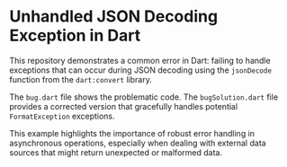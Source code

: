 # Unhandled JSON Decoding Exception in Dart

This repository demonstrates a common error in Dart: failing to handle exceptions that can occur during JSON decoding using the `jsonDecode` function from the `dart:convert` library.

The `bug.dart` file shows the problematic code. The `bugSolution.dart` file provides a corrected version that gracefully handles potential `FormatException` exceptions.

This example highlights the importance of robust error handling in asynchronous operations, especially when dealing with external data sources that might return unexpected or malformed data.